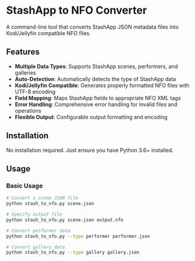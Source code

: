 # StashApp to NFO Converter

A command-line tool that converts StashApp JSON metadata files into Kodi/Jellyfin compatible NFO files.

## Features

- **Multiple Data Types**: Supports StashApp scenes, performers, and galleries
- **Auto-Detection**: Automatically detects the type of StashApp data
- **Kodi/Jellyfin Compatible**: Generates properly formatted NFO files with UTF-8 encoding
- **Field Mapping**: Maps StashApp fields to appropriate NFO XML tags
- **Error Handling**: Comprehensive error handling for invalid files and operations
- **Flexible Output**: Configurable output formatting and encoding

## Installation

No installation required. Just ensure you have Python 3.6+ installed.

## Usage

### Basic Usage

```bash
# Convert a scene JSON file
python stash_to_nfo.py scene.json

# Specify output file
python stash_to_nfo.py scene.json output.nfo

# Convert performer data
python stash_to_nfo.py --type performer performer.json

# Convert gallery data
python stash_to_nfo.py --type gallery gallery.json
